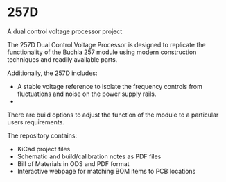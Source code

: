 # 257D
A dual control voltage processor project

The 257D Dual Control Voltage Processor is designed to replicate the functionality of the Buchla 257 module using modern construction techniques and readily available parts.

Additionally, the 257D includes:

* A stable voltage reference to isolate the frequency controls from fluctuations and noise on the power supply rails.
* 
 
There are build options to adjust the function of the module to a particular users requirements.

The repository contains:

* KiCad project files
* Schematic and build/calibration notes as PDF files
* Bill of Materials in ODS and PDF format
* Interactive webpage for matching BOM items to PCB locations
